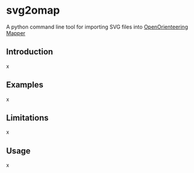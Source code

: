 # svg2omap
A python command line tool for importing SVG files into [OpenOrienteering Mapper](https://www.openorienteering.org/)

## Introduction
x
## Examples
x
## Limitations
x
## Usage
x
